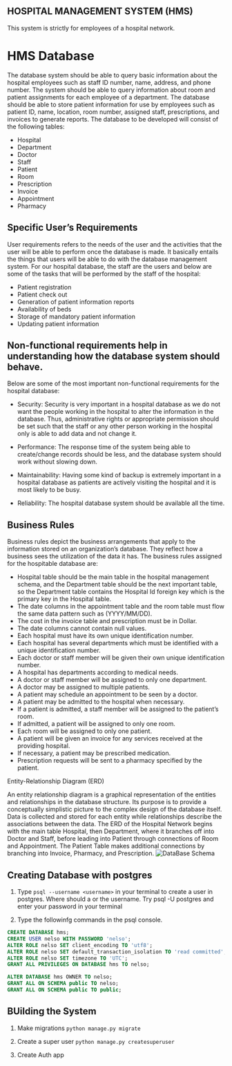 ## HOSPITAL MANAGEMENT SYSTEM (HMS)
This system is strictly for employees of a hospital network.

# HMS Database
The database system should be able to query basic information about the hospital employees such as staff ID number, name, address, and phone number. 
The system should be able to query information about room and patient assignments for each employee of a department. 
The database should be able to store patient information for use by employees such as patient ID, name, location, room number, assigned staff, prescriptions, and invoices to generate reports. 
The database to be developed will consist of the following tables:
* Hospital
* Department
* Doctor
* Staff
* Patient
* Room
* Prescription
* Invoice
* Appointment
* Pharmacy

## Specific User’s Requirements

User requirements refers to the needs of the user and the activities that the user will be able to perform once the database is made. It basically entails the things that users will be able to do with the database management system. For our hospital database, the staff are the users and below are some of the tasks that will be performed by the staff of the hospital:

* Patient registration
* Patient check out
* Generation of patient information reports
* Availability of beds
* Storage of mandatory patient information
* Updating patient information

## Non-functional requirements help in understanding how the database system should behave. 
Below are some of the most important non-functional requirements for the hospital database:

* Security: 
    Security is very important in a hospital database as we do not want the people working in the hospital to alter the information in the database. Thus, administrative rights or appropriate permission should be set such that the staff or any other person working in the hospital only is able to add data and not change it.

* Performance: 
    The response time of the system being able to create/change records should be less, and the database system should work without slowing down.

* Maintainability: 
    Having some kind of backup is extremely important in a hospital database as patients are actively visiting the hospital and it is most likely to be busy.

* Reliability: 
    The hospital database system should be available all the time.


## Business Rules
Business rules depict the business arrangements that apply to the information stored on an organization’s database. They reflect how a business sees the utilization of the data it has. The business rules assigned for the hospitable database are:

* Hospital table should be the main table in the hospital management schema, and the Department table should be the next important table, so the Department table contains the Hospital Id foreign key which is the primary key in the Hospital table.
* The date columns in the appointment table and the room table must flow the same data pattern such as (YYYY/MM/DD).
* The cost in the invoice table and prescription must be in Dollar.
* The date columns cannot contain null values.
* Each hospital must have its own unique identification number.
* Each hospital has several departments which must be identified with a unique identification number.
* Each doctor or staff member will be given their own unique identification number.
* A hospital has departments according to medical needs.
* A doctor or staff member will be assigned to only one department.
* A doctor may be assigned to multiple patients.
* A patient may schedule an appointment to be seen by a doctor.
* A patient may be admitted to the hospital when necessary.
* If a patient is admitted, a staff member will be assigned to the patient’s room.
* If admitted, a patient will be assigned to only one room.
* Each room will be assigned to only one patient.
* A patient will be given an invoice for any services received at the providing hospital.
* If necessary, a patient may be prescribed medication.
* Prescription requests will be sent to a pharmacy specified by the patient.

Entity-Relationship Diagram (ERD)

An entity relationship diagram is a graphical representation of the entities and relationships in the database structure. Its purpose is to provide a conceptually simplistic picture to the complex design of the database itself. Data is collected and stored for each entity while relationships describe the associations between the data. The ERD of the Hospital Network begins with the main table Hospital, then Department, where it branches off into Doctor and Staff, before leading into Patient through connections of Room and Appointment. The Patient Table makes additional connections by branching into Invoice, Pharmacy, and Prescription.
![DataBase Schema](https://miro.medium.com/v2/resize:fit:828/format:webp/1*-CFps3Yl_t-HQFlrOoTtGQ.png)


## Creating Database with postgres

1. Type `psql --username <username>` in your terminal to create a user in postgres. Where <username> should a or the username. Try psql -U postgres and enter your password in your terminal

2. Type the followinfg commands in the psql console.
```sql
CREATE DATABASE hms;
CREATE USER nelso WITH PASSWORD 'nelso';
ALTER ROLE nelso SET client_encoding TO 'utf8';
ALTER ROLE nelso SET default_transaction_isolation TO 'read committed';
ALTER ROLE nelso SET timezone TO 'UTC';
GRANT ALL PRIVILEGES ON DATABASE hms TO nelso;

ALTER DATABASE hms OWNER TO nelso;
GRANT ALL ON SCHEMA public TO nelso;
GRANT ALL ON SCHEMA public TO public;
```

## BUilding the System
1. Make migrations `python manage.py migrate`

2. Create a super user `python manage.py createsuperuser`

5. Create Auth app 

